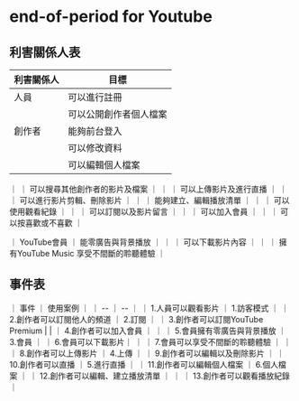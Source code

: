 # end-of-period for Youtube

## 利害關係人表

| 利害關係人| 目標 |
| -- | -- |
| 人員 | 可以進行註冊 |
| | 可以公開創作者個人檔案 |
| 創作者 | 能夠前台登入 |
| | 可以修改資料 |
| | 可以編輯個人檔案 |
｜ ｜ 可以搜尋其他創作者的影片及檔案 ｜
｜ ｜ 可以上傳影片及進行直播 ｜
｜ ｜ 可以進行影片剪輯、刪除影片 ｜
｜ ｜ 能夠建立、編輯播放清單 ｜
｜ ｜ 可以使用觀看紀錄 ｜
｜ ｜ 可以訂閱以及影片留言 ｜
｜ ｜ 可以加入會員 ｜
｜ ｜ 可以按喜歡或不喜歡 ｜

｜ YouTube會員 ｜ 能零廣告與背景播放 ｜
｜ ｜ 可以下載影片內容 ｜
｜ ｜ 擁有YouTube Music 享受不間斷的聆聽體驗 ｜

## 事件表

｜ 事件 ｜ 使用案例 ｜
｜ -- ｜ -- ｜
｜ 1.人員可以觀看影片 ｜ 1.訪客模式 ｜
｜ 2.創作者可以訂閱他人的頻道 ｜ 2.訂閱 ｜
｜ 3.創作者可以訂閱YouTube Premium | |
｜ 4.創作者可以加入會員 ｜ ｜
｜ 5.會員擁有零廣告與背景播放 ｜ 3.會員 ｜
｜ 6.會員可以下載影片｜ ｜
｜ 7.會員可以享受不間斷的聆聽體驗 ｜ ｜
｜ 8.創作者可以上傳影片 ｜ 4.上傳 ｜
｜ 9.創作者可以編輯以及刪除影片 ｜
｜ 10.創作者可以直播 ｜ 5.進行直播 ｜
｜ 11.創作者可以編輯個人檔案 ｜ 6.個人檔案 ｜
｜ 12.創作者可以編輯、建立播放清單 ｜ ｜
｜ 13.創作者可以觀看播放紀錄 ｜


